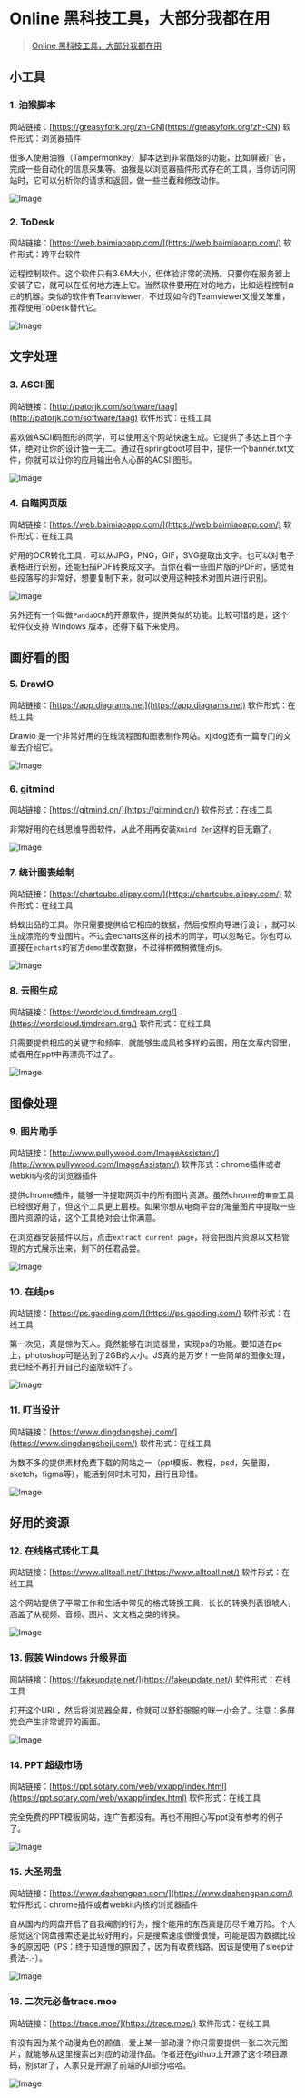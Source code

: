 # Online 黑科技工具，大部分我都在用



> [Online 黑科技工具，大部分我都在用](https://mp.weixin.qq.com/s?__biz=Mzg3NjIxMjA1Ng==&mid=2247489223&idx=1&sn=a27912ad79927430fd74a29a44337d1a&chksm=cf34ecf0f84365e63db42c63239e0726657386134c116269589bc9f73eb156d4b3f193c2fc43&mpshare=1&scene=1&srcid=0308K96LFZhqRWYttDtHyp2V)

## 小工具

### 1. 油猴脚本

网站链接：[https://greasyfork.org/zh-CN](https://greasyfork.org/zh-CN) 软件形式：浏览器插件

很多人使用油猴（Tampermonkey）脚本达到非常酷炫的功能，比如屏蔽广告，完成一些自动化的信息采集等。油猴是以浏览器插件形式存在的工具，当你访问网站时，它可以分析你的请求和返回，做一些拦截和修改动作。

![Image](https://gitee.com/baicaihenxiao/imageDB/raw/master/uPic/png/2021/03/08/640-165222.png)

### 2. ToDesk

网站链接：[https://web.baimiaoapp.com/](https://web.baimiaoapp.com/) 软件形式：跨平台软件

远程控制软件。这个软件只有3.6M大小，但体验非常的流畅。只要你在服务器上安装了它，就可以在任何地方连上它。当然软件要用在对的地方，比如远程控制`自己`的机器。类似的软件有Teamviewer，不过现如今的Teamviewer又慢又笨重，推荐使用ToDesk替代它。

![Image](https://gitee.com/baicaihenxiao/imageDB/raw/master/uPic/png/2021/03/08/640-20210308165222062-165222.png)

## 文字处理

### 3. ASCII图

网站链接：[http://patorjk.com/software/taag](http://patorjk.com/software/taag) 软件形式：在线工具

喜欢做ASCII码图形的同学，可以使用这个网站快速生成。它提供了多达上百个字体，绝对让你的设计独一无二。通过在springboot项目中，提供一个banner.txt文件，你就可以让你的应用输出令人心醉的ACSII图形。

![Image](https://gitee.com/baicaihenxiao/imageDB/raw/master/uPic/png/2021/03/08/640-20210308165222148-165222.png)

### 4. 白瞄网页版

网站链接：[https://web.baimiaoapp.com/](https://web.baimiaoapp.com/) 软件形式：在线工具

好用的OCR转化工具，可以从JPG，PNG，GIF，SVG提取出文字。也可以对电子表格进行识别，还能扫描PDF转换成文字。当你在看一些图片版的PDF时，感觉有些段落写的非常好，想要复制下来，就可以使用这种技术对图片进行识别。

![Image](https://gitee.com/baicaihenxiao/imageDB/raw/master/uPic/png/2021/03/08/640-20210308165222439-165222.png)

另外还有一个叫做`PandaOCR`的开源软件，提供类似的功能。比较可惜的是，这个软件仅支持 Windows 版本，还得下载下来使用。

## 画好看的图

### 5. DrawIO

网站链接：[https://app.diagrams.net](https://app.diagrams.net) 软件形式：在线工具

Drawio 是一个非常好用的在线流程图和图表制作网站。xjjdog还有一篇专门的文章去介绍它。

![Image](https://gitee.com/baicaihenxiao/imageDB/raw/master/uPic/png/2021/03/08/640-20210308165222835-165222.png)

### 6. gitmind

网站链接：[https://gitmind.cn/](https://gitmind.cn/) 软件形式：在线工具

非常好用的在线思维导图软件，从此不用再安装`Xmind Zen`这样的巨无霸了。

![Image](https://gitee.com/baicaihenxiao/imageDB/raw/master/uPic/png/2021/03/08/640-20210308165223966-165224.png)

### 7. 统计图表绘制

网站链接：[https://chartcube.alipay.com/](https://chartcube.alipay.com/) 软件形式：在线工具

蚂蚁出品的工具。你只需要提供给它相应的数据，然后按照向导进行设计，就可以生成漂亮的专业图片。不过会echarts这样的技术的同学，可以忽略它。你也可以直接在`echarts`的官方`demo`里改数据，不过得稍微稍微懂点js。

![Image](https://gitee.com/baicaihenxiao/imageDB/raw/master/uPic/png/2021/03/08/640-20210308165224084-165224.png)

### 8. 云图生成

网站链接：[https://wordcloud.timdream.org/](https://wordcloud.timdream.org/) 软件形式：在线工具

只需要提供相应的关键字和频率，就能够生成风格多样的云图，用在文章内容里，或者用在ppt中再漂亮不过了。

![Image](https://gitee.com/baicaihenxiao/imageDB/raw/master/uPic/png/2021/03/08/640-20210308165224244-165224.png)

## 图像处理

### 9. 图片助手

网站链接：[http://www.pullywood.com/ImageAssistant/](http://www.pullywood.com/ImageAssistant/) 软件形式：chrome插件或者webkit内核的浏览器插件

提供chrome插件，能够一件提取网页中的所有图片资源。虽然chrome的`审查`工具已经很好用了，但这个工具更上层楼。如果你想从电商平台的海量图片中提取一些图片资源的话，这个工具绝对会让你满意。

在浏览器安装插件以后，点击`extract current page`，将会把图片资源以文档管理的方式展示出来，剩下的任君品尝。

![Image](https://gitee.com/baicaihenxiao/imageDB/raw/master/uPic/png/2021/03/08/640-20210308165224367-165224.png)

### 10. 在线ps

网站链接：[https://ps.gaoding.com/](https://ps.gaoding.com/) 软件形式：在线工具

第一次见，真是惊为天人。竟然能够在浏览器里，实现ps的功能。要知道在pc上，photoshop可是达到了2GB的大小。JS真的是万岁！一些简单的图像处理，我已经不再打开自己的盗版软件了。

![Image](https://gitee.com/baicaihenxiao/imageDB/raw/master/uPic/png/2021/03/08/640-20210308165224469-165224.png)

### 11. 叮当设计

网站链接：[https://www.dingdangsheji.com/](https://www.dingdangsheji.com/) 软件形式：在线工具

为数不多的提供素材免费下载的网站之一（ppt模板、教程，psd，矢量图，sketch，figma等），能活到何时未可知，且行且珍惜。

![Image](https://gitee.com/baicaihenxiao/imageDB/raw/master/uPic/png/2021/03/08/640-20210308165224585-165224.png)

## 好用的资源

### 12. 在线格式转化工具

网站链接：[https://www.alltoall.net/](https://www.alltoall.net/) 软件形式：在线工具

这个网站提供了平常工作和生活中常见的格式转换工具，长长的转换列表很唬人，涵盖了从视频、音频、图片、文文档之类的转换。

![Image](https://gitee.com/baicaihenxiao/imageDB/raw/master/uPic/png/2021/03/08/640-20210308165225166-165225.png)

### 13. 假装 Windows 升级界面

网站链接：[https://fakeupdate.net/](https://fakeupdate.net/) 软件形式：在线工具

打开这个URL，然后将浏览器全屏，你就可以舒舒服服的眯一小会了。注意：多屏党会产生非常诡异的画面。

![Image](https://gitee.com/baicaihenxiao/imageDB/raw/master/uPic/jpg/2021/03/08/640-165225.jpg)

### 14. PPT 超级市场

网站链接：[https://ppt.sotary.com/web/wxapp/index.html](https://ppt.sotary.com/web/wxapp/index.html) 软件形式：在线工具

完全免费的PPT模板网站，连广告都没有。再也不用担心写ppt没有参考的例子了。

![Image](https://gitee.com/baicaihenxiao/imageDB/raw/master/uPic/jpg/2021/03/08/640-20210308165225345-165225.jpg)

### 15. 大圣网盘

网站链接：[https://www.dashengpan.com/](https://www.dashengpan.com/) 软件形式：chrome插件或者webkit内核的浏览器插件

自从国内的网盘开启了自我阉割的行为，搜个能用的东西真是历尽千难万险。个人感觉这个网盘搜索还是比较好用的，只是搜索速度很慢很慢，可能是因为数据比较多的原因吧（PS：终于知道慢的原因了，因为有收费线路。因该是使用了sleep计费法-.-）。

![Image](https://gitee.com/baicaihenxiao/imageDB/raw/master/uPic/jpg/2021/03/08/640-20210308165225519-165225.jpg)

### 16. 二次元必备trace.moe

网站链接：[https://trace.moe/](https://trace.moe/) 软件形式：在线工具

有没有因为某个动漫角色的颜值，爱上某一部动漫？你只需要提供一张二次元图片，就能够从这里搜索出对应的动漫作品。作者还在github上开源了这个项目源码，别star了，人家只是开源了前端的UI部分哈哈。

![Image](https://gitee.com/baicaihenxiao/imageDB/raw/master/uPic/jpg/2021/03/08/640-20210308165225644-165225.jpg)


